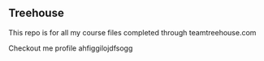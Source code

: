 ## Treehouse

This repo is for all my course files completed through teamtreehouse.com

Checkout me profile ahfiggilojdfsogg